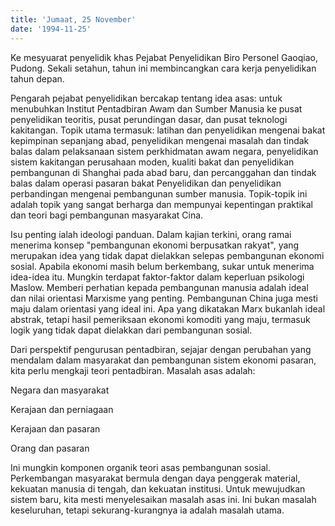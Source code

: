 ```yaml
---
title: 'Jumaat, 25 November'
date: '1994-11-25'
---
```


Ke mesyuarat penyelidik khas Pejabat Penyelidikan Biro Personel Gaoqiao, Pudong. Sekali setahun, tahun ini membincangkan cara kerja penyelidikan tahun depan.

Pengarah pejabat penyelidikan bercakap tentang idea asas: untuk menubuhkan Institut Pentadbiran Awam dan Sumber Manusia ke pusat penyelidikan teoritis, pusat perundingan dasar, dan pusat teknologi kakitangan. Topik utama termasuk: latihan dan penyelidikan mengenai bakat kepimpinan sepanjang abad, penyelidikan mengenai masalah dan tindak balas dalam pelaksanaan sistem perkhidmatan awam negara, penyelidikan sistem kakitangan perusahaan moden, kualiti bakat dan penyelidikan pembangunan di Shanghai pada abad baru, dan percanggahan dan tindak balas dalam operasi pasaran bakat Penyelidikan dan penyelidikan perbandingan mengenai pembangunan sumber manusia. Topik-topik ini adalah topik yang sangat berharga dan mempunyai kepentingan praktikal dan teori bagi pembangunan masyarakat Cina.

Isu penting ialah ideologi panduan. Dalam kajian terkini, orang ramai menerima konsep "pembangunan ekonomi berpusatkan rakyat", yang merupakan idea yang tidak dapat dielakkan selepas pembangunan ekonomi sosial. Apabila ekonomi masih belum berkembang, sukar untuk menerima idea-idea itu. Mungkin terdapat faktor-faktor dalam keperluan psikologi Maslow. Memberi perhatian kepada pembangunan manusia adalah ideal dan nilai orientasi Marxisme yang penting. Pembangunan China juga mesti maju dalam orientasi yang ideal ini. Apa yang dikatakan Marx bukanlah ideal abstrak, tetapi hasil pemeriksaan ekonomi komoditi yang maju, termasuk logik yang tidak dapat dielakkan dari pembangunan sosial.

Dari perspektif pengurusan pentadbiran, sejajar dengan perubahan yang mendalam dalam masyarakat dan pembangunan sistem ekonomi pasaran, kita perlu mengkaji teori pentadbiran. Masalah asas adalah:

Negara dan masyarakat

Kerajaan dan perniagaan

Kerajaan dan pasaran

Orang dan pasaran

Ini mungkin komponen organik teori asas pembangunan sosial. Perkembangan masyarakat bermula dengan daya penggerak material, kekuatan manusia di tengah, dan kekuatan institusi. Untuk mewujudkan sistem baru, kita mesti menyelesaikan masalah asas ini. Ini bukan masalah keseluruhan, tetapi sekurang-kurangnya ia adalah masalah utama.

